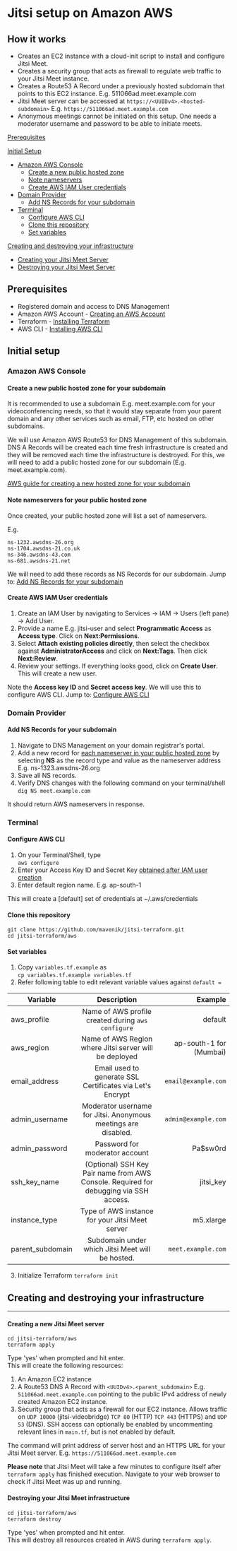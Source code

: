 # Jitsi setup on Amazon AWS

## How it works

* Creates an EC2 instance with a cloud-init script to install and configure Jitsi Meet.  
* Creates a security group that acts as firewall to regulate web traffic to your Jitsi Meet instance.  
* Creates a Route53 A Record under a previously hosted subdomain that points to this EC2 instance. E.g. 511066ad.meet.example.com  
* Jitsi Meet server can be accessed at `https://<UUIDv4>.<hosted-subdomain>` E.g. `https://511066ad.meet.example.com`  
* Anonymous meetings cannot be initiated on this setup. One needs a moderator username and password to be able to initiate meets.  

[Prerequisites](#prerequisites)  

[Initial Setup](#initial-setup)  
* [Amazon AWS Console](#amazon-aws-console)
  - [Create a new public hosted zone](#create-a-new-public-hosted-zone-for-your-subdomain)
  - [Note nameservers](#note-nameservers-for-your-public-hosted-zone)
  - [Create AWS IAM User credentials](#create-aws-iam-user-credentials)
* [Domain Provider](#domain-provider)
  - [Add NS Records for your subdomain](#add-ns-records-for-your-subdomain)
* [Terminal](#terminal)
  - [Configure AWS CLI](#configure-aws-cli)
  - [Clone this repository](#clone-this-repository)
  - [Set variables](#set-variables)

[Creating and destroying your infrastructure](#creating-and-destroying-your-infrastructure)
* [Creating your Jitsi Meet Server](#creating-your-jitsi-meet-server)
* [Destroying your Jitsi Meet Server](#destroying-your-jitsi-meet-server)

## Prerequisites
* Registered domain and access to DNS Management
* Amazon AWS Account - [Creating an AWS Account](https://aws.amazon.com/premiumsupport/knowledge-center/create-and-activate-aws-account/)
* Terraform - [Installing Terraform](https://learn.hashicorp.com/terraform/getting-started/install.html)
* AWS CLI - [Installing AWS CLI](https://docs.aws.amazon.com/cli/latest/userguide/install-cliv2.html)

## Initial setup

### Amazon AWS Console

#### Create a new public hosted zone for your subdomain  
It is recommended to use a subdomain E.g. meet.example.com for your videoconferencing needs, so that it would stay separate from your parent domain and any other services such as email, FTP, etc hosted on other subdomains.  

We will use Amazon AWS Route53 for DNS Management of this subdomain. DNS A Records will be created each time fresh infrastructure is created and they will be removed each time the infrastructure is destroyed. For this, we will need to add a public hosted zone for our subdomain (E.g. meet.example.com).

[AWS guide for creating a new hosted zone for your subdomain](https://docs.aws.amazon.com/Route53/latest/DeveloperGuide/dns-routing-traffic-for-subdomains.html#dns-routing-traffic-for-subdomains-creating-hosted-zone)

#### Note nameservers for your public hosted zone  
Once created, your public hosted zone will list a set of nameservers. 

E.g.
 
    ns-1232.awsdns-26.org
    ns-1704.awsdns-21.co.uk
    ns-346.awsdns-43.com
    ns-681.awsdns-21.net

We will need to add these records as NS Records for our subdomain. Jump to: [Add NS Records for your subdomain](#add-ns-records-for-your-subdomain)

#### Create AWS IAM User credentials  
1. Create an IAM User by navigating to Services -> IAM -> Users (left pane) -> Add User.  
2. Provide a name E.g. jitsi-user and select **Programmatic Access** as **Access type**. Click on **Next:Permissions**.  
3. Select **Attach existing policies directly**, then select the checkbox against **AdministratorAccess** and click on **Next:Tags**. Then click **Next:Review**.  
4. Review your settings. If everything looks good, click on **Create User**. This will create a new user.  

Note the **Access key ID** and **Secret access key**. We will use this to configure AWS CLI. Jump to: [Configure AWS CLI](#configure-aws-cli)  

### Domain Provider

#### Add NS Records for your subdomain  
1. Navigate to DNS Management on your domain registrar's portal.  
2. Add a new record for [each nameserver in your public hosted zone](#note-nameservers-for-your-public-hosted-zone) by selecting **NS** as the record type and value as the nameserver address E.g. ns-1323.awsdns-26.org  
3. Save all NS records.  
4. Verify DNS changes with the following command on your terminal/shell  
   `dig NS meet.example.com`

It should return AWS nameservers in response.

### Terminal

#### Configure AWS CLI
1. On your Terminal/Shell, type  
    `aws configure`  
2. Enter your Access Key ID and Secret Key [obtained after IAM user creation](#create-aws-iam-user-credentials)  
3. Enter default region name. E.g. ap-south-1  

This will create a [default] set of credentials at ~/.aws/credentials

#### Clone this repository  

    git clone https://github.com/mavenik/jitsi-terraform.git
    cd jitsi-terraform/aws

#### Set variables  
1. Copy `variables.tf.example` as  
    `cp variables.tf.example variables.tf`  
2. Refer following table to edit relevant variable values against `default = `

| Variable | Description | Example |
| -------- |:--------:| -------:|
| aws_profile | Name of AWS profile created during `aws configure` | default |
| aws_region | Name of AWS Region where Jitsi server will be deployed | ap-south-1 for (Mumbai) |
| email_address | Email used to generate SSL Certificates via Let's Encrypt | `email@example.com` |
| admin_username | Moderator username for Jitsi. Anonymous meetings are disabled. | `admin@example.com` |
| admin_password | Password for moderator account | Pa$sw0rd |
| ssh_key_name | (Optional) SSH Key Pair name from AWS Console. Required for debugging via SSH access. | jitsi_key |
| instance_type | Type of AWS instance for your Jitsi Meet server | m5.xlarge |
| parent_subdomain | Subdomain under which Jitsi Meet will be hosted. | `meet.example.com` |

3. Initialize Terraform
    `terraform init`

## Creating and destroying your infrastructure
-----------------------------------------------

#### Creating a new Jitsi Meet server
    
    cd jitsi-terraform/aws
    terraform apply

Type 'yes' when prompted and hit enter.  
This will create the following resources:
1. An Amazon EC2 instance
2. A Route53 DNS A Record with `<UUIDv4>.<parent_subdomain>` E.g. `511066ad.meet.example.com` pointing to the public IPv4 address of newly created Amazon EC2 instance.
3. Security group that acts as a firewall for our EC2 instance. Allows traffic on `UDP 10000` (jitsi-videobridge) `TCP 80` (HTTP) `TCP 443` (HTTPS) and `UDP 53` (DNS). SSH access can optionally be enabled by uncommenting relevant lines in `main.tf`, but is not enabled by default.

The command will print address of server host and an HTTPS URL for your Jitsi Meet server. E.g. `https://511066ad.meet.example.com`

**Please note** that Jitsi Meet will take a few minutes to configure itself after `terraform apply` has finished execution. Navigate to your web browser to check if Jitsi Meet was up and running.

#### Destroying your Jitsi Meet infrastructure

    cd jitsi-terraform/aws
    terraform destroy

Type 'yes' when prompted and hit enter.  
This will destroy all resources created in AWS during `terraform apply`.
